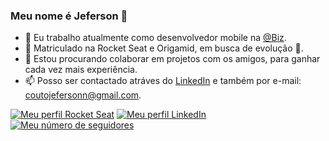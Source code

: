 ### Meu nome é Jeferson 👋

- 🔭 Eu trabalho atualmente como desenvolvedor mobile na [@Biz](https://www.linkedin.com/company/biz-techfin/mycompany/).
- 🌱 Matriculado na Rocket Seat e Origamid, em busca de evolução 🚀.
- 👯 Estou procurando colaborar em projetos com os amigos, para ganhar cada vez mais experiência.
- 📫 Posso ser contactado atráves do [LinkedIn](https://www.linkedin.com/in/jeferson-couto-27b5381a0/) e também por e-mail: coutojefersonn@gmail.com.

[![Meu perfil Rocket Seat](https://img.shields.io/badge/coutojeferson-Rocket%20Seat-blue)](https://app.rocketseat.com.br/dashboard)
[![Meu perfil LinkedIn](https://img.shields.io/badge/-LinkedIn-0D0D0D?style=flat&labelColor=0D0D0D&logo=Linkedin&Color=white)](https://www.linkedin.com/in/jeferson-couto-27b5381a0/)
[![Meu número de seguidores](https://img.shields.io/github/followers/coutojeferson?style=flat&labelColor=0D0D0D&logo=Github&Color=white)](https://github.com/coutojeferson/coutojeferson)

